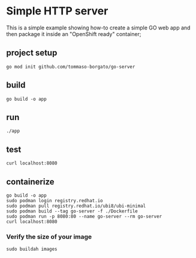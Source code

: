# Simple HTTP server

This is a simple example showing how-to create a simple GO web app and then package it inside an "OpenShift ready" container;

## project setup

```
go mod init github.com/tommaso-borgato/go-server
```

## build

```
go build -o app
```

## run

```
./app
```

## test

```
curl localhost:8080
```

## containerize

```
go build -o app
sudo podman login registry.redhat.io
sudo podman pull registry.redhat.io/ubi8/ubi-minimal
sudo podman build --tag go-server -f ./Dockerfile
sudo podman run -p 8080:80 --name go-server --rm go-server
curl localhost:8080
```

### Verify the size of your image

```
sudo buildah images
```
